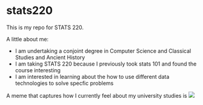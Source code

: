# stats220

This is my repo for STATS 220. 

A little about me:

- I am undertaking a conjoint degree in Computer Science and Classical Studies and Ancient History
- I am taking STATS 220 because I previously took stats 101 and found the course interesting
- I am interested in learning about the how to use different data technologies to solve specfic problems

A meme that captures how I currently feel about my university studies is ![](https://c.tenor.com/8druEACXtX8AAAAd/tenor.gif)
